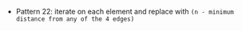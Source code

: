 - Pattern 22: iterate on each element and replace with `(n - minimum distance from any of the 4 edges)`
